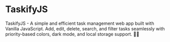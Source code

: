 # TaskifyJS
TaskifyJS - A simple and efficient task management web app built with Vanilla JavaScript. Add, edit, delete, search, and filter tasks seamlessly with priority-based colors, dark mode, and local storage support. 🚀✅
